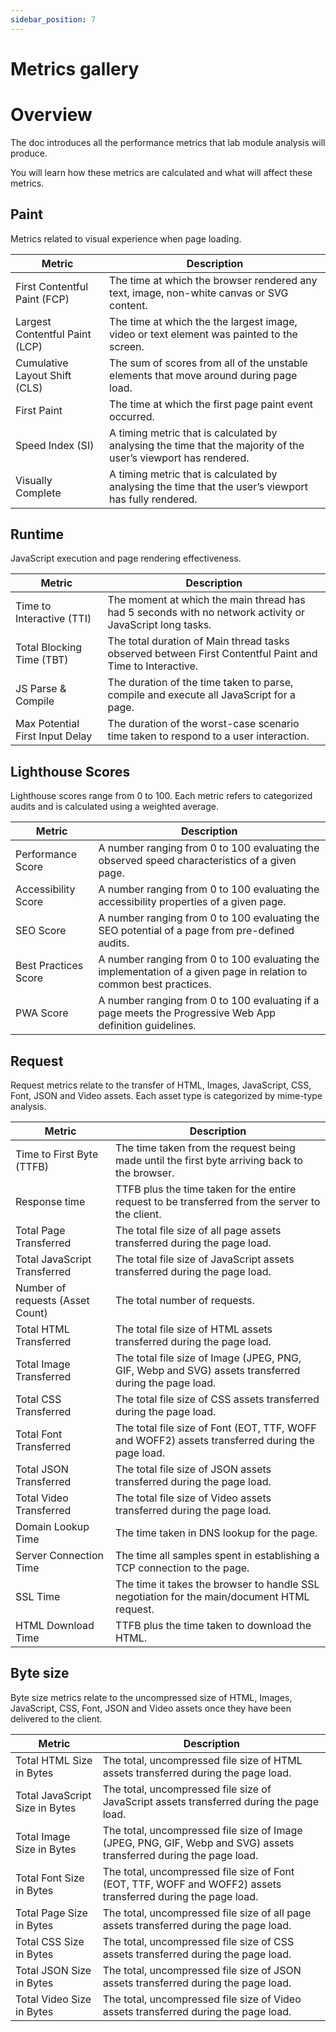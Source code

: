 ```yaml
---
sidebar_position: 7
---
```


# Metrics gallery

# Overview

The doc introduces all the performance metrics that lab module analysis will produce.

You will learn how these metrics are calculated and what will affect these metrics.

## Paint

Metrics related to visual experience when page loading.

| Metric                         | Description                                                                                                     |
| ------------------------------ | --------------------------------------------------------------------------------------------------------------- |
| First Contentful Paint (FCP)   | The time at which the browser rendered any text, image, non-white canvas or SVG content.                        |
| Largest Contentful Paint (LCP) | The time at which the the largest image, video or text element was painted to the screen.                       |
| Cumulative Layout Shift (CLS)  | The sum of scores from all of the unstable elements that move around during page load.                          |
| First Paint                    | The time at which the first page paint event occurred.                                                          |
| Speed Index (SI)               | A timing metric that is calculated by analysing the time that the majority of the user’s viewport has rendered. |
| Visually Complete              | A timing metric that is calculated by analysing the time that the user’s viewport has fully rendered.           |

## Runtime

JavaScript execution and page rendering effectiveness.

| Metric                          | Description                                                                                              |
| ------------------------------- | -------------------------------------------------------------------------------------------------------- |
| Time to Interactive (TTI)       | The moment at which the main thread has had 5 seconds with no network activity or JavaScript long tasks. |
| Total Blocking Time (TBT)       | The total duration of Main thread tasks observed between First Contentful Paint and Time to Interactive. |
| JS Parse & Compile              | The duration of the time taken to parse, compile and execute all JavaScript for a page.                  |
| Max Potential First Input Delay | The duration of the worst-case scenario time taken to respond to a user interaction.                     |

## Lighthouse Scores

Lighthouse scores range from 0 to 100. Each metric refers to categorized audits and is calculated using a weighted average.

| Metric               | Description                                                                                                        |
| -------------------- | ------------------------------------------------------------------------------------------------------------------ |
| Performance Score    | A number ranging from 0 to 100 evaluating the observed speed characteristics of a given page.                      |
| Accessibility Score  | A number ranging from 0 to 100 evaluating the accessibility properties of a given page.                            |
| SEO Score            | A number ranging from 0 to 100 evaluating the SEO potential of a page from pre-defined audits.                     |
| Best Practices Score | A number ranging from 0 to 100 evaluating the implementation of a given page in relation to common best practices. |
| PWA Score            | A number ranging from 0 to 100 evaluating if a page meets the Progressive Web App definition guidelines.           |

## Request

Request metrics relate to the transfer of HTML, Images, JavaScript, CSS, Font, JSON and Video assets. Each asset type is categorized by mime-type analysis.

| Metric                           | Description                                                                                          |
| -------------------------------- | ---------------------------------------------------------------------------------------------------- |
| Time to First Byte (TTFB)        | The time taken from the request being made until the first byte arriving back to the browser.        |
| Response time                    | TTFB plus the time taken for the entire request to be transferred from the server to the client.     |
| Total Page Transferred           | The total file size of all page assets transferred during the page load.                             |
| Total JavaScript Transferred     | The total file size of JavaScript assets transferred during the page load.                           |
| Number of requests (Asset Count) | The total number of requests.                                                                        |
| Total HTML Transferred           | The total file size of HTML assets transferred during the page load.                                 |
| Total Image Transferred          | The total file size of Image (JPEG, PNG, GIF, Webp and SVG) assets transferred during the page load. |
| Total CSS Transferred            | The total file size of CSS assets transferred during the page load.                                  |
| Total Font Transferred           | The total file size of Font (EOT, TTF, WOFF and WOFF2) assets transferred during the page load.      |
| Total JSON Transferred           | The total file size of JSON assets transferred during the page load.                                 |
| Total Video Transferred          | The total file size of Video assets transferred during the page load.                                |
| Domain Lookup Time               | The time taken in DNS lookup for the page.                                                           |
| Server Connection Time           | The time all samples spent in establishing a TCP connection to the page.                             |
| SSL Time                         | The time it takes the browser to handle SSL negotiation for the main/document HTML request.          |
| HTML Download Time               | TTFB plus the time taken to download the HTML.                                                       |

## Byte size

Byte size metrics relate to the uncompressed size of HTML, Images, JavaScript, CSS, Font, JSON and Video assets once they have been delivered to the client.

| Metric                         | Description                                                                                                        |
| ------------------------------ | ------------------------------------------------------------------------------------------------------------------ |
| Total HTML Size in Bytes       | The total, uncompressed file size of HTML assets transferred during the page load.                                 |
| Total JavaScript Size in Bytes | The total, uncompressed file size of JavaScript assets transferred during the page load.                           |
| Total Image Size in Bytes      | The total, uncompressed file size of Image (JPEG, PNG, GIF, Webp and SVG) assets transferred during the page load. |
| Total Font Size in Bytes       | The total, uncompressed file size of Font (EOT, TTF, WOFF and WOFF2) assets transferred during the page load.      |
| Total Page Size in Bytes       | The total, uncompressed file size of all page assets transferred during the page load.                             |
| Total CSS Size in Bytes        | The total, uncompressed file size of CSS assets transferred during the page load.                                  |
| Total JSON Size in Bytes       | The total, uncompressed file size of JSON assets transferred during the page load.                                 |
| Total Video Size in Bytes      | The total, uncompressed file size of Video assets transferred during the page load.                                |
